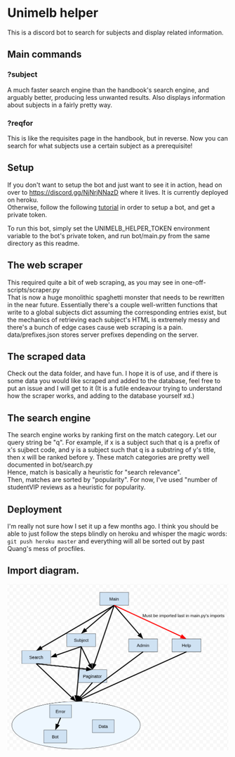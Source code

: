 # Unimelb helper

This is a discord bot to search for subjects and display related information.
## Main commands  
### ?subject
A much faster search engine than the handbook's search engine, and arguably better, producing less unwanted results. Also displays information about subjects in a fairly pretty way.
### ?reqfor
This is like the requisites page in the handbook, but in reverse. Now you can search for what subjects use a certain subject as a prerequisite!

## Setup
If you don't want to setup the bot and just want to see it in action, head on over to https://discord.gg/NjNrjNNazD where it lives. It is currently deployed on heroku.   
Otherwise, follow the following [tutorial](https://discordpy.readthedocs.io/en/stable/discord.html) in order to setup a bot, and get a private token.

To run this bot, simply set the UNIMELB_HELPER_TOKEN environment variable to the bot's private token, and run bot/main.py from the same directory as this readme.

## The web scraper
This required quite a bit of web scraping, as you may see in one-off-scripts/scraper.py  
That is now a huge monolithic spaghetti monster that needs to be rewritten in the near future. Essentially there's a couple well-written functions that write to a global subjects dict assuming the corresponding entries exist, but the mechanics of retrieving each subject's HTML is extremely messy and there's a bunch of edge cases cause web scraping is a pain.
data/prefixes.json stores server prefixes depending on the server.

## The scraped data
Check out the data folder, and have fun. I hope it is of use, and if there is some data you would like scraped and added to the database, feel free to put an issue and I will get to it (It is a futile endeavour trying to understand how the scraper works, and adding to the database yourself xd.)

## The search engine
The search engine works by ranking first on the match category. Let our query string be "q". For example, if x is a subject such that q is a prefix of x's sujbect code, and y is a subject such that q is a substring of y's title, then x will be ranked before y. These match categories are pretty well documented in bot/search.py  
Hence, match is basically a heuristic for "search relevance".  
Then, matches are sorted by "popularity". For now, I've used "number of studentVIP reviews as a heuristic for popularity.

## Deployment
I'm really not sure how I set it up a few months ago. I think you should be able to just follow the steps blindly on heroku and whisper the magic words: `git push heroku master` and everything will all be sorted out by past Quang's mess of procfiles.

## Import diagram.
![import diagram](data/import_diagram.png)
